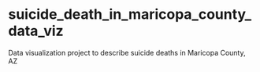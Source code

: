 # suicide_death_in_maricopa_county_data_viz
Data visualization project to describe suicide deaths in Maricopa County, AZ 
